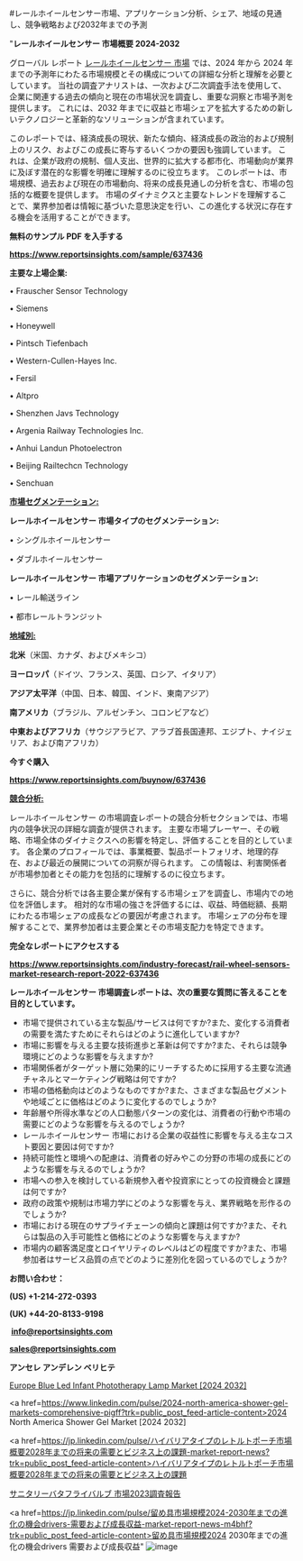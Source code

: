 #レールホイールセンサー市場、アプリケーション分析、シェア、地域の見通し、競争戦略および2032年までの予測

"<strong>レールホイールセンサー 市場概要 2024-2032</strong>

グローバル レポート <a href=https://www.reportsinsights.com/sample/637436>レールホイールセンサー 市場</a> では、2024 年から 2024 年までの予測年にわたる市場規模とその構成についての詳細な分析と理解を必要としています。 当社の調査アナリストは、一次および二次調査手法を使用して、企業に関連する過去の傾向と現在の市場状況を調査し、重要な洞察と市場予測を提供します。 これには、2032 年までに収益と市場シェアを拡大​​するための新しいテクノロジーと革新的なソリューションが含まれています。

このレポートでは、経済成長の現状、新たな傾向、経済成長の政治的および規制上のリスク、およびこの成長に寄与するいくつかの要因も強調しています。 これは、企業が政府の規制、個人支出、世界的に拡大する都市化、市場動向が業界に及ぼす潜在的な影響を明確に理解するのに役立ちます。 このレポートは、市場規模、過去および現在の市場動向、将来の成長見通しの分析を含む、市場の包括的な概要を提供します。 市場のダイナミクスと主要なトレンドを理解することで、業界参加者は情報に基づいた意思決定を行い、この進化する状況に存在する機会を活用することができます。

<strong><b>無料のサンプル PDF を入手する</b></strong>

<a href=https://www.reportsinsights.com/sample/637436><strong><u>https://www.reportsinsights.com/sample/637436</u></strong></a>

<strong>主要な上場企業:</strong>

• Frauscher Sensor Technology

• Siemens

• Honeywell

• Pintsch Tiefenbach

• Western-Cullen-Hayes Inc.

• Fersil

• Altpro

• Shenzhen Javs Technology

• Argenia Railway Technologies Inc.

• Anhui Landun Photoelectron

• Beijing Railtechcn Technology

• Senchuan

<strong><u>市場セグメンテーション</u></strong><strong><u>:</u></strong>

<strong>レールホイールセンサー 市場タイプのセグメンテーション:</strong>

• シングルホイールセンサー

• ダブルホイールセンサー

<strong>レールホイールセンサー 市場アプリケーションのセグメンテーション:</strong>

• レール輸送ライン

• 都市レールトランジット

<strong><u>地域別</u></strong><strong><u>:</u></strong>

<strong>北米</strong>（米国、カナダ、およびメキシコ）

<strong>ヨーロッパ</strong>（ドイツ、フランス、英国、ロシア、イタリア）

<strong>アジア太平洋</strong>（中国、日本、韓国、インド、東南アジア）

<strong>南アメリカ</strong>（ブラジル、アルゼンチン、コロンビアなど）

<strong>中東およびアフリカ</strong>（サウジアラビア、アラブ首長国連邦、エジプト、ナイジェリア、および南アフリカ）

<strong>今すぐ購入</strong>

<a href=https://www.reportsinsights.com/buynow/637436><strong><u>https://www.reportsinsights.com/buynow/637436</u></strong></a>

<strong><u>競合分析:</u></strong>

レールホイールセンサー の市場調査レポートの競合分析セクションでは、市場内の競争状況の詳細な調査が提供されます。 主要な市場プレーヤー、その戦略、市場全体のダイナミクスへの影響を特定し、評価することを目的としています。 各企業のプロフィールでは、事業概要、製品ポートフォリオ、地理的存在、および最近の展開についての洞察が得られます。 この情報は、利害関係者が市場参加者とその能力を包括的に理解するのに役立ちます。

さらに、競合分析では各主要企業が保有する市場シェアを調査し、市場内での地位を評価します。 相対的な市場の強さを評価するには、収益、時価総額、長期にわたる市場シェアの成長などの要因が考慮されます。 市場シェアの分布を理解することで、業界参加者は主要企業とその市場支配力を特定できます。

<strong>完全なレポートにアクセスする</strong>

<a href=https://www.reportsinsights.com/industry-forecast/rail-wheel-sensors-market-research-report-2022-637436><strong><u><b>https://www.reportsinsights.com/industry-forecast/rail-wheel-sensors-market-research-report-2022-637436</b></u></strong></a>

<strong><b>レールホイールセンサー 市場調査レポートは、次の重要な質問に答えることを目的としています。</b></strong>
<ul>
  <li>市場で提供されている主な製品/サービスは何ですか?また、変化する消費者の需要を満たすためにそれらはどのように進化していますか?</li>
  <li>市場に影響を与える主要な技術進歩と革新は何ですか?また、それらは競争環境にどのような影響を与えますか?</li>
  <li>市場関係者がターゲット層に効果的にリーチするために採用する主要な流通チャネルとマーケティング戦略は何ですか?</li>
  <li>市場の価格動向はどのようなものですか?また、さまざまな製品セグメントや地域ごとに価格はどのように変化するのでしょうか?</li>
  <li>年齢層や所得水準などの人口動態パターンの変化は、消費者の行動や市場の需要にどのような影響を与えるのでしょうか?</li>
  <li>レールホイールセンサー 市場における企業の収益性に影響を与える主なコスト要因と要因は何ですか?</li>
  <li>持続可能性と環境への配慮は、消費者の好みやこの分野の市場の成長にどのような影響を与えるのでしょうか?</li>
  <li>市場への参入を検討している新規参入者や投資家にとっての投資機会と課題は何ですか?</li>
  <li>政府の政策や規制は市場力学にどのような影響を与え、業界戦略を形作るのでしょうか?</li>
  <li>市場における現在のサプライチェーンの傾向と課題は何ですか?また、それらは製品の入手可能性と価格にどのような影響を与えますか?</li>
  <li>市場内の顧客満足度とロイヤリティのレベルはどの程度ですか?また、市場参加者はサービス品質の点でどのように差別化を図っているのでしょうか?</li>
</ul>
<strong>お問い合わせ：</strong>

<strong>(US) +1-214-272-0393</strong>

<strong>(UK) +44-20-8133-9198</strong>

<strong> </strong><a href=info@reportsinsights.com><strong><u>info@reportsinsights.com</u></strong></a>

<a href=sales@reportsinsights.com><strong><u>sales@reportsinsights.com</u></strong></a>

<strong>アンセレ アンデレン ベリヒテ</strong>

<a href=https://www.linkedin.com/pulse/europe-blue-led-infant-phototherapy-lamp-markets-2024-nkkye/>Europe Blue Led Infant Phototherapy Lamp Market [2024 2032]</a>

<a href=https://www.linkedin.com/pulse/2024-north-america-shower-gel-markets-comprehensive-pigff?trk=public_post_feed-article-content>2024 North America Shower Gel Market [2024 2032]</a>

<a href=https://jp.linkedin.com/pulse/ハイバリアタイプのレトルトポーチ市場概要2028年までの将来の需要とビジネス上の課題-market-report-news?trk=public_post_feed-article-content>ハイバリアタイプのレトルトポーチ市場概要2028年までの将来の需要とビジネス上の課題</a>

<a href=https://www.linkedin.com/pulse/サニタリーバタフライバルブ-市場2023調査報告-reportsinsights-pvt-ltd/>サニタリーバタフライバルブ 市場2023調査報告</a>

<a href=https://jp.linkedin.com/pulse/留め具市場規模2024-2030年までの進化の機会drivers-需要および成長収益-market-report-news-m4bhf?trk=public_post_feed-article-content>留め具市場規模2024 2030年までの進化の機会drivers 需要および成長収益</a>"
![image](https://github.com/aakesh123242/RIMarket/assets/158431203/d05f1822-b5cc-4647-b4e7-e753617e06da)
